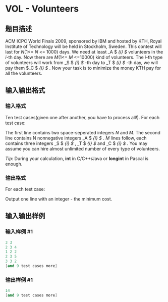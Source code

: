 # VOL - Volunteers

## 题目描述

ACM ICPC World Finals 2009, sponsored by IBM and hosted by KTH, Royal Institute of Technology will be held in Stockholm, Sweden. This contest will last for _N_(1<= _N_ <= 1000) days. We need at least _A $ _{i} $_ volunteers in the _i_-th day. Now there are _M_(1<= _M_ <=10000) kind of volunteers. The _i_-th type of volunteers will work from _S $ _{i} $_ -th day to _T $ _{i} $_ -th day, we will pay them $_C $ _{i} $_ . Now your task is to minimize the money KTH pay for all the volunteers.

## 输入输出格式

### 输入格式

Ten test cases(given one after another, you have to process all!). For each test case:

The first line contains two space-seperated integers _N_ and _M_. The second line contains N nonnegative integers _A $ _{i} $_ . _M_ lines follow, each contains three integers _S $ _{i} $_ , _T $ _{i} $_ and _C $ _{i} $_ . You may assume you can hire almost unlimited number of every type of volunteers.

_Tip_: During your calculation, **int** in C/C++/Java or **longint** in Pascal is enough.

### 输出格式

For each test case:

Output one line with an integer - the minimum cost.

## 输入输出样例

### 输入样例 #1

```cpp
3 3
2 3 4
1 2 2
2 3 5
3 3 2
[and 9 test cases more]
```


### 输出样例 #1

```cpp
14
[and 9 test cases more]
```


